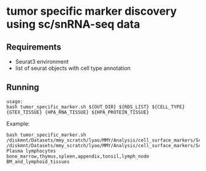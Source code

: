 # tumor specific marker discovery using sc/snRNA-seq data

## Requirements
- Seurat3 environment 
- list of seurat objects with cell type annotation 

## Running
```
usage: 
bash tumor_specific_marker.sh ${OUT_DIR} ${RDS_LIST} ${CELL_TYPE} {GTEX_TISSUE} {HPA_RNA_TISSUE} ${HPA_PROTEIN_TISSUE}
```

Example:
```
bash tumor_specific_marker.sh /diskmnt/Datasets/mmy_scratch/lyao/MMY/Analysis/cell_surface_markers/Scripts/V8/automate_test/test /diskmnt/Datasets/mmy_scratch/lyao/MMY/Analysis/cell_surface_markers/Scripts/V8/automate_test/rds_list.txt Plasma lymphocytes bone_marrow,thymus,spleen,appendix,tonsil,lymph_node BM_and_lymphoid_tissues
```
